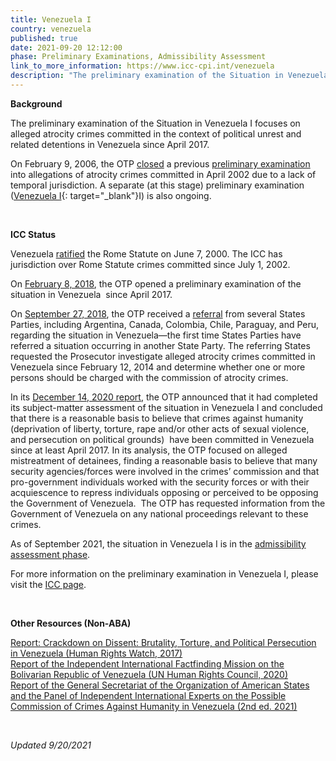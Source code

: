 ```yaml
---
title: Venezuela I
country: venezuela
published: true
date: 2021-09-20 12:12:00
phase: Preliminary Examinations, Admissibility Assessment
link_to_more_information: https://www.icc-cpi.int/venezuela
description: "The preliminary examination of the Situation in Venezuela I focuses on alleged atrocity crimes committed in the context of political unrest and related detentions in Venezuela since April 2017. As of September\_2021, the situation in Venezuela I is in the admissibility assessment phase."
---
```


**Background**

The preliminary examination of the Situation in Venezuela I focuses on alleged atrocity crimes committed in the context of political unrest and related detentions in Venezuela since April 2017.

On February 9, 2006, the OTP [closed](https://www.icc-cpi.int/NR/rdonlyres/4E2BC725-6A63-40B8-8CDC-ADBA7BCAA91F/143684/OTP_letter_to_senders_re_Venezuela_9_February_2006.pdf) a previous&nbsp;[preliminary examination](https://www.aba-icc.org/country/venezuela/) into allegations of atrocity crimes committed in April 2002 due to a lack of temporal jurisdiction. A separate (at this stage) preliminary examination ([Venezuela I](https://www.aba-icc.org/country/venezuela/){: target="_blank"}I) is also ongoing.

&nbsp;

**ICC Status**

Venezuela [ratified](https://asp.icc-cpi.int/en_menus/asp/states%20parties/latin%20american%20and%20caribbean%20states/Pages/venezuela.aspx) the Rome Statute on June 7, 2000. The ICC has jurisdiction over Rome Statute crimes committed since July 1, 2002.

On [February 8, 2018](https://www.icc-cpi.int/Pages/item.aspx), the OTP opened a preliminary examination of the situation in Venezuela&nbsp; since April 2017.

On [September 27, 2018](https://www.icc-cpi.int/Pages/item.aspx?name=180927-otp-stat-venezuela), the OTP received a [referral](https://www.icc-cpi.int/itemsDocuments/180925-otp-referral-venezuela_ENG.pdf) from several States Parties, including Argentina, Canada, Colombia, Chile, Paraguay, and Peru, regarding the situation in Venezuela—the first time States Parties have referred a situation occurring in another State Party. The referring States requested the Prosecutor investigate alleged atrocity crimes committed in Venezuela since February 12, 2014 and determine whether one or more persons should be charged with the commission of atrocity crimes.

In its [December 14, 2020 report](https://www.icc-cpi.int/itemsDocuments/2020-PE/2020-pe-report-eng.pdf), the OTP announced that it had completed its subject-matter assessment of the situation in Venezuela I and concluded that there is a reasonable basis to believe that crimes against humanity (deprivation of liberty, torture, rape and/or other acts of sexual violence, and persecution on political grounds) &nbsp;have been committed in Venezuela since at least April 2017. In its analysis, the OTP focused on alleged mistreatment of detainees, finding a reasonable basis to believe that many security agencies/forces were involved in the crimes’ commission and that pro-government individuals worked with the security forces or with their acquiescence to repress individuals opposing or perceived to be opposing the Government of Venezuela. &nbsp;The OTP has requested information from the Government of Venezuela on any national proceedings relevant to these crimes.

As of September 2021, the situation in Venezuela I is in the [admissibility assessment phase](https://www.icc-cpi.int/itemsDocuments/2020-PE/2020-pe-report-eng.pdf).

For more information on the preliminary examination in Venezuela I, please visit the [ICC page](https://www.icc-cpi.int/venezuela).

&nbsp;

**Other Resources (Non-ABA)**

[Report: Crackdown on Dissent: Brutality, Torture, and Political Persecution in Venezuela (Human Rights Watch, 2017)](https://www.hrw.org/sites/default/files/report_pdf/venezuela1117web_0.pdf)<br>[Report of the Independent International Factfinding Mission on the Bolivarian Republic of Venezuela (UN Human Rights Council, 2020)](https://reliefweb.int/sites/reliefweb.int/files/resources/A_HRC_45_33_AUV.pdf)<br>[Report of the General Secretariat of the Organization of American States and the Panel of Independent International Experts on the Possible Commission of Crimes Against Humanity in Venezuela (2nd ed. 2021)](http://www.oas.org/documents/eng/press/Informe-Panel-Independiente-Venezuela-EN.pdf)

&nbsp;

*Updated 9/20/2021*
